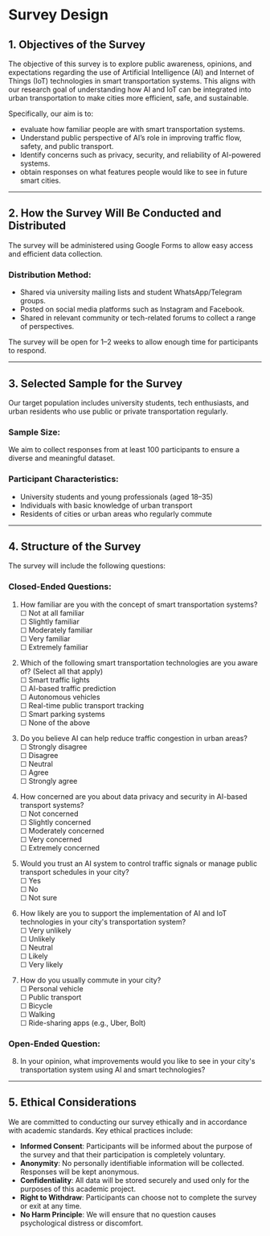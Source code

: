 # Survey Design

## 1. Objectives of the Survey

The objective of this survey is to explore public awareness, opinions, and expectations regarding the use of Artificial Intelligence (AI) and Internet of Things (IoT) technologies in smart transportation systems. This aligns with our research goal of understanding how AI and IoT can be integrated into urban transportation to make cities more efficient, safe, and sustainable.

Specifically, our aim is to:
- evaluate how familiar people are with smart transportation systems.
- Understand public perspective of AI’s role in improving traffic flow, safety, and public transport.
- Identify concerns such as privacy, security, and reliability of AI-powered systems.
- obtain responses on what features people would like to see in future smart cities.

---

## 2. How the Survey Will Be Conducted and Distributed

The survey will be administered using Google Forms to allow easy access and efficient data collection.

### Distribution Method:
- Shared via university mailing lists and student WhatsApp/Telegram groups.
- Posted on social media platforms such as Instagram and Facebook.
- Shared in relevant community or tech-related forums to collect a range of perspectives.

The survey will be open for 1–2 weeks to allow enough time for participants to respond.

---

## 3. Selected Sample for the Survey

Our target population includes university students, tech enthusiasts, and urban residents who use public or private transportation regularly.

### Sample Size:
We aim to collect responses from at least 100 participants to ensure a diverse and meaningful dataset.

### Participant Characteristics:
- University students and young professionals (aged 18–35)
- Individuals with basic knowledge of urban transport
- Residents of cities or urban areas who regularly commute

---

## 4. Structure of the Survey

The survey will include the following questions:

### Closed-Ended Questions:

1. How familiar are you with the concept of smart transportation systems?  
   ☐ Not at all familiar  
   ☐ Slightly familiar  
   ☐ Moderately familiar  
   ☐ Very familiar  
   ☐ Extremely familiar

2. Which of the following smart transportation technologies are you aware of? (Select all that apply)  
   ☐ Smart traffic lights  
   ☐ AI-based traffic prediction  
   ☐ Autonomous vehicles  
   ☐ Real-time public transport tracking  
   ☐ Smart parking systems  
   ☐ None of the above

3. Do you believe AI can help reduce traffic congestion in urban areas?  
   ☐ Strongly disagree  
   ☐ Disagree  
   ☐ Neutral  
   ☐ Agree  
   ☐ Strongly agree

4. How concerned are you about data privacy and security in AI-based transport systems?  
   ☐ Not concerned  
   ☐ Slightly concerned  
   ☐ Moderately concerned  
   ☐ Very concerned  
   ☐ Extremely concerned

5. Would you trust an AI system to control traffic signals or manage public transport schedules in your city?  
   ☐ Yes  
   ☐ No  
   ☐ Not sure

6. How likely are you to support the implementation of AI and IoT technologies in your city's transportation system?  
   ☐ Very unlikely  
   ☐ Unlikely  
   ☐ Neutral  
   ☐ Likely  
   ☐ Very likely

7. How do you usually commute in your city?  
   ☐ Personal vehicle  
   ☐ Public transport  
   ☐ Bicycle  
   ☐ Walking  
   ☐ Ride-sharing apps (e.g., Uber, Bolt)

### Open-Ended Question:

8. In your opinion, what improvements would you like to see in your city's transportation system using AI and smart technologies?

---

## 5. Ethical Considerations

We are committed to conducting our survey ethically and in accordance with academic standards. Key ethical practices include:

- **Informed Consent**: Participants will be informed about the purpose of the survey and that their participation is completely voluntary.
- **Anonymity**: No personally identifiable information will be collected. Responses will be kept anonymous.
- **Confidentiality**: All data will be stored securely and used only for the purposes of this academic project.
- **Right to Withdraw**: Participants can choose not to complete the survey or exit at any time.
- **No Harm Principle**: We will ensure that no question causes psychological distress or discomfort.



